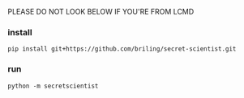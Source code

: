 PLEASE DO NOT LOOK BELOW IF YOU'RE FROM LCMD


### install 
```
pip install git+https://github.com/briling/secret-scientist.git
```
### run
```
python -m secretscientist
```
